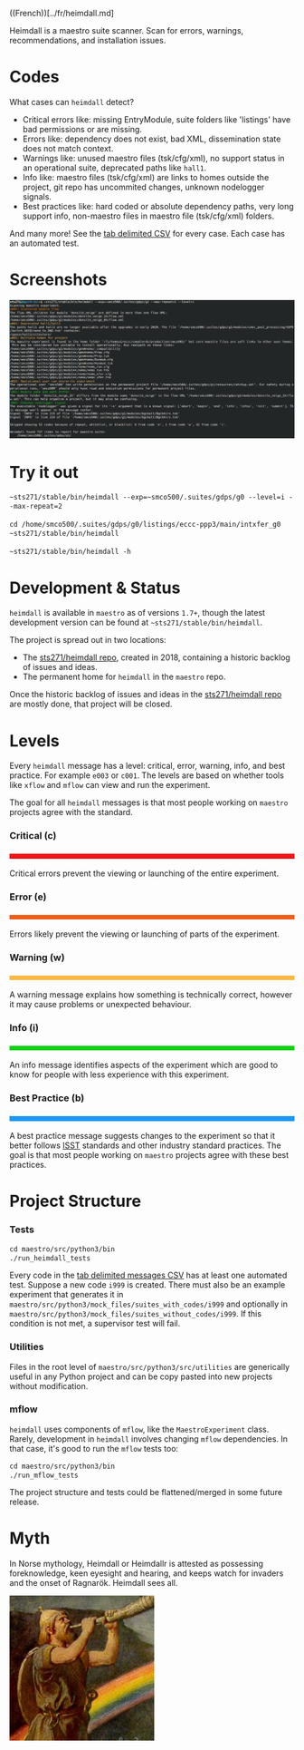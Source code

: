 ((French))[../fr/heimdall.md]

Heimdall is a maestro suite scanner. Scan for errors, warnings, recommendations, and installation issues.

# Codes

What cases can `heimdall` detect?

* Critical errors like: missing EntryModule, suite folders like 'listings' have bad permissions or are missing.
* Errors like: dependency does not exist, bad XML, dissemination state does not match context.
* Warnings like: unused maestro files (tsk/cfg/xml), no support status in an operational suite, deprecated paths like `hall1`.
* Info like: maestro files (tsk/cfg/xml) are links to homes outside the project, git repo has uncommited changes, unknown nodelogger signals.
* Best practices like: hard coded or absolute dependency paths, very long support info, non-maestro files in maestro file (tsk/cfg/xml) folders.

And many more! See the [tab delimited CSV](csv/message_codes.csv) for every case. Each case has an automated test.

# Screenshots

![heimdall screenshot](/src/python3/screenshots/heimdall1.png)

# Try it out

```
~sts271/stable/bin/heimdall --exp=~smco500/.suites/gdps/g0 --level=i --max-repeat=2

cd /home/smco500/.suites/gdps/g0/listings/eccc-ppp3/main/intxfer_g0
~sts271/stable/bin/heimdall

~sts271/stable/bin/heimdall -h
```

# Development & Status

`heimdall` is available in `maestro` as of versions `1.7+`, though the latest development version can be found at `~sts271/stable/bin/heimdall`.

The project is spread out in two locations:

* The [sts271/heimdall repo](https://gitlab.science.gc.ca/sts271/heimdall/issues), created in 2018, containing a historic backlog of issues and ideas.
* The permanent home for `heimdall` in the `maestro` repo.

Once the historic backlog of issues and ideas in the [sts271/heimdall repo](https://gitlab.science.gc.ca/sts271/heimdall/issues) are mostly done, that project will be closed.

# Levels

Every `heimdall` message has a level: critical, error, warning, info, and best practice. For example `e003` or `c001`. The levels are based on whether tools like `xflow` and `mflow` can view and run the experiment.

The goal for all `heimdall` messages is that most people working on `maestro` projects agree with the standard.

### Critical \(c)

![color critical image](/src/python3/doc/color-critical.png)

Critical errors prevent the viewing or launching of the entire experiment.

### Error (e)

![color error image](/src/python3/doc/color-error.png)

Errors likely prevent the viewing or launching of parts of the experiment.

### Warning (w)

![color warning image](/src/python3/doc/color-warning.png)

A warning message explains how something is technically correct, however it may cause problems or unexpected behaviour.

### Info (i)

![color info image](/src/python3/doc/color-info.png)

An info message identifies aspects of the experiment which are good to know for people with less experience with this experiment.

### Best Practice (b)

![color best practices image](/src/python3/doc/color-best-practice.png)

A best practice message suggests changes to the experiment so that it better follows [ISST](https://wiki.cmc.ec.gc.ca/wiki/ISST) standards and other industry standard practices. The goal is that most people working on `maestro` projects agree with these best practices.

# Project Structure

### Tests

```
cd maestro/src/python3/bin
./run_heimdall_tests
```

Every code in the [tab delimited messages CSV](csv/message_codes.csv) has at least one automated test. Suppose a new code `i999` is created. There must also be an example experiment that generates it in `maestro/src/python3/mock_files/suites_with_codes/i999` and optionally in `maestro/src/python3/mock_files/suites_without_codes/i999`. If this condition is not met, a supervisor test will fail.

### Utilities

Files in the root level of `maestro/src/python3/src/utilities` are generically useful in any Python project and can be copy pasted into new projects without modification.

### mflow

`heimdall` uses components of `mflow`, like the `MaestroExperiment` class. Rarely, development in `heimdall` involves changing `mflow` dependencies. In that case, it's good to run the `mflow` tests too:

```
cd maestro/src/python3/bin
./run_mflow_tests
```

The project structure and tests could be flattened/merged in some future release.

# Myth

In Norse mythology, Heimdall or Heimdallr is attested as possessing foreknowledge, keen eyesight and hearing, and keeps watch for invaders and the onset of Ragnarök. Heimdall sees all.

![heimdall avatar](/src/python3/screenshots/heimdall-avatar.jpg)
